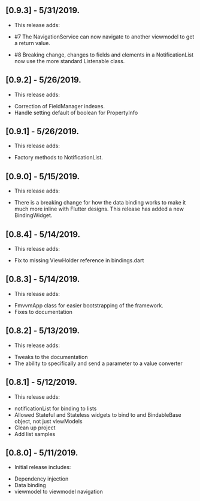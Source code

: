 ## [0.9.3] - 5/31/2019.

* This release adds:
 
- #7 The NavigationService can now navigate to another viewmodel to get a return value.

- #8 Breaking change, changes to fields and elements in a NotificationList now use the more standard Listenable class.

## [0.9.2] - 5/26/2019.

* This release adds:
 
- Correction of FieldManager indexes.
- Handle setting default of boolean for PropertyInfo

## [0.9.1] - 5/26/2019.

* This release adds:
 
- Factory methods to NotificationList.

## [0.9.0] - 5/15/2019.

* This release adds:
 
- There is a breaking change for how the data binding works to make it much more inline with Flutter designs. This release has added a new BindingWidget.

## [0.8.4] - 5/14/2019.

* This release adds:
 
- Fix to missing ViewHolder reference in bindings.dart

## [0.8.3] - 5/14/2019.

* This release adds:
 
- FmvvmApp class for easier bootstrapping of the framework.
- Fixes to documentation

## [0.8.2] - 5/13/2019.

* This release adds:
 
- Tweaks to the documentation
- The ability to specifically and send a parameter to a value converter

## [0.8.1] - 5/12/2019.

* This release adds:
 
- notificationList for binding to lists
- Allowed Stateful and Stateless widgets to bind to and BindableBase object, not just viewModels
- Clean up project
- Add list samples

## [0.8.0] - 5/11/2019.

* Initial release includes:
 
- Dependency injection
- Data binding
- viewmodel to viewmodel navigation
